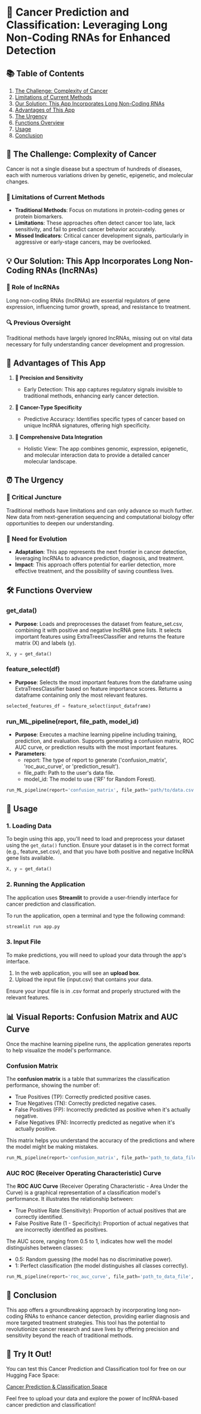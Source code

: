 # 🧬 Cancer Prediction and Classification: Leveraging Long Non-Coding RNAs for Enhanced Detection

## 📚 Table of Contents

1. [The Challenge: Complexity of Cancer](#the-challenge-complexity-of-cancer)
2. [Limitations of Current Methods](#limitations-of-current-methods)
3. [Our Solution: This App Incorporates Long Non-Coding RNAs](#our-solution-this-app-incorporates-long-non-coding-rnas-lncrnas)
4. [Advantages of This App](#advantages-of-this-app)
5. [The Urgency](#the-urgency)
6. [Functions Overview](#functions-overview)
7. [Usage](#usage)
8. [Conclusion](#conclusion)

## 🧩 The Challenge: Complexity of Cancer

Cancer is not a single disease but a spectrum of hundreds of diseases, each with numerous variations driven by genetic, epigenetic, and molecular changes.

### 🚫 Limitations of Current Methods

- **Traditional Methods**: Focus on mutations in protein-coding genes or protein biomarkers.
- **Limitations**: These approaches often detect cancer too late, lack sensitivity, and fail to predict cancer behavior accurately.
- **Missed Indicators**: Critical cancer development signals, particularly in aggressive or early-stage cancers, may be overlooked.

## 💡 Our Solution: This App Incorporates Long Non-Coding RNAs (lncRNAs)

### 🧬 Role of lncRNAs

Long non-coding RNAs (lncRNAs) are essential regulators of gene expression, influencing tumor growth, spread, and resistance to treatment.

### 🔍 Previous Oversight

Traditional methods have largely ignored lncRNAs, missing out on vital data necessary for fully understanding cancer development and progression.

## 🌟 Advantages of This App

1. **🎯 Precision and Sensitivity**
   - Early Detection: This app captures regulatory signals invisible to traditional methods, enhancing early cancer detection.

2. **🔬 Cancer-Type Specificity**
   - Predictive Accuracy: Identifies specific types of cancer based on unique lncRNA signatures, offering high specificity.

3. **🧠 Comprehensive Data Integration**
   - Holistic View: The app combines genomic, expression, epigenetic, and molecular interaction data to provide a detailed cancer molecular landscape.

## ⏰ The Urgency

### 🚀 Critical Juncture
Traditional methods have limitations and can only advance so much further. New data from next-generation sequencing and computational biology offer opportunities to deepen our understanding.

### 🔄 Need for Evolution
- **Adaptation**: This app represents the next frontier in cancer detection, leveraging lncRNAs to advance prediction, diagnosis, and treatment.
- **Impact**: This approach offers potential for earlier detection, more effective treatment, and the possibility of saving countless lives.

## 🛠️ Functions Overview

### get_data()
- **Purpose**: Loads and preprocesses the dataset from feature_set.csv, combining it with positive and negative lncRNA gene lists. It selects important features using ExtraTreesClassifier and returns the feature matrix (X) and labels (y).

```python
X, y = get_data()
```

### feature_select(df)
- **Purpose**: Selects the most important features from the dataframe using ExtraTreesClassifier based on feature importance scores. Returns a dataframe containing only the most relevant features.

```python
selected_features_df = feature_select(input_dataframe)
```

### run_ML_pipeline(report, file_path, model_id)
- **Purpose**: Executes a machine learning pipeline including training, prediction, and evaluation. Supports generating a confusion matrix, ROC AUC curve, or prediction results with the most important features.
- **Parameters**:
  - report: The type of report to generate ('confusion_matrix', 'roc_auc_curve', or 'prediction_result').
  - file_path: Path to the user's data file.
  - model_id: The model to use ('RF' for Random Forest).

```python
run_ML_pipeline(report='confusion_matrix', file_path='path/to/data.csv', model_id='RF')
```

## 🚀 Usage

### 1. Loading Data

To begin using this app, you'll need to load and preprocess your dataset using the `get_data()` function. Ensure your dataset is in the correct format (e.g., feature_set.csv), and that you have both positive and negative lncRNA gene lists available.

```python
X, y = get_data()
```

### 2. Running the Application

The application uses **Streamlit** to provide a user-friendly interface for cancer prediction and classification.

To run the application, open a terminal and type the following command:

```bash
streamlit run app.py
```

### 3. Input File

To make predictions, you will need to upload your data through the app's interface.

1. In the web application, you will see an **upload box**.
2. Upload the input file (input.csv) that contains your data.
   
Ensure your input file is in .csv format and properly structured with the relevant features.

## 📊 Visual Reports: Confusion Matrix and AUC Curve

Once the machine learning pipeline runs, the application generates reports to help visualize the model's performance.

### Confusion Matrix

The **confusion matrix** is a table that summarizes the classification performance, showing the number of:
- True Positives (TP): Correctly predicted positive cases.
- True Negatives (TN): Correctly predicted negative cases.
- False Positives (FP): Incorrectly predicted as positive when it's actually negative.
- False Negatives (FN): Incorrectly predicted as negative when it's actually positive.

This matrix helps you understand the accuracy of the predictions and where the model might be making mistakes.

```python
run_ML_pipeline(report='confusion_matrix', file_path='path_to_data_file', model_id='RF')
```

### AUC ROC (Receiver Operating Characteristic) Curve

The **ROC AUC Curve** (Receiver Operating Characteristic - Area Under the Curve) is a graphical representation of a classification model's performance. It illustrates the relationship between:

- True Positive Rate (Sensitivity): Proportion of actual positives that are correctly identified.
- False Positive Rate (1 - Specificity): Proportion of actual negatives that are incorrectly identified as positives.

The AUC score, ranging from 0.5 to 1, indicates how well the model distinguishes between classes:

- 0.5: Random guessing (the model has no discriminative power).
- 1: Perfect classification (the model distinguishes all classes correctly).

```python
run_ML_pipeline(report='roc_auc_curve', file_path='path_to_data_file', model_id='RF')
```

## 🎉 Conclusion

This app offers a groundbreaking approach by incorporating long non-coding RNAs to enhance cancer detection, providing earlier diagnosis and more targeted treatment strategies. This tool has the potential to revolutionize cancer research and save lives by offering precision and sensitivity beyond the reach of traditional methods.

## 🚀 Try It Out!

You can test this Cancer Prediction and Classification tool for free on our Hugging Face Space:

[Cancer Prediction & Classification Space](https://huggingface.co/spaces/Jenas-Anton/Cancer-Prediction-Classification)

Feel free to upload your data and explore the power of lncRNA-based cancer prediction and classification!
